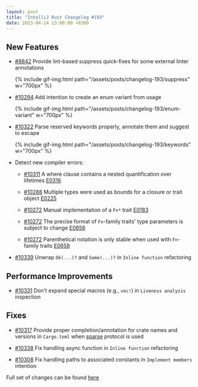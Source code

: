 ```yaml
---
layout: post
title: "IntelliJ Rust Changelog #193"
date: 2023-04-24 13:00:00 +0300
---
```



## New Features

* [#8842] Provide lint-based suppress quick-fixes for some external linter annotations

  {% include gif-img.html path="/assets/posts/changelog-193/suppress" w="700px" %}

* [#10294] Add intention to create an enum variant from usage

  {% include gif-img.html path="/assets/posts/changelog-193/enum-variant" w="700px" %}

* [#10322] Parse reserved keywords properly, annotate them and suggest to escape

  {% include gif-img.html path="/assets/posts/changelog-193/keywords" w="700px" %}

* Detect new compiler errors:

  * [#10311] A where clause contains a nested quantification over lifetimes [E0316]

  * [#10288] Multiple types were used as bounds for a closure or trait object [E0225]

  * [#10272] Manual implementation of a `Fn*` trait [E0183]

  * [#10272] The precise format of `Fn`-family traits' type parameters is subject to change [E0658]

  * [#10272] Parenthetical notation is only stable when used with `Fn`-family traits [E0658]

* [#10339] Unwrap `Ok(...)?` and `Some(...)?` in `Inline function` refactoring


## Performance Improvements

* [#10331] Don't expand special macros (e.g., `vec!`) in `Liveness analysis` inspection

## Fixes

* [#10317] Provide proper completion/annotation for crate names and versions in `Cargo.toml` when [sparse](https://doc.rust-lang.org/cargo/reference/registries.html#registry-protocols) protocol is used

* [#10338] Fix handling async function in `Inline function` refactoring

* [#10308] Fix handling paths to associated constants in `Implement members` intention

Full set of changes can be found [here](https://github.com/intellij-rust/intellij-rust/milestone/102?closed=1)

[E0183]: https://doc.rust-lang.org/error_codes/E0183.html
[E0225]: https://doc.rust-lang.org/error_codes/E0225.html
[E0316]: https://doc.rust-lang.org/error_codes/E0316.html
[E0658]: https://doc.rust-lang.org/error_codes/E0658.html

[#8842]: https://github.com/intellij-rust/intellij-rust/pull/8842
[#10272]: https://github.com/intellij-rust/intellij-rust/pull/10272
[#10288]: https://github.com/intellij-rust/intellij-rust/pull/10288
[#10294]: https://github.com/intellij-rust/intellij-rust/pull/10294
[#10308]: https://github.com/intellij-rust/intellij-rust/pull/10308
[#10311]: https://github.com/intellij-rust/intellij-rust/pull/10311
[#10317]: https://github.com/intellij-rust/intellij-rust/pull/10317
[#10322]: https://github.com/intellij-rust/intellij-rust/pull/10322
[#10331]: https://github.com/intellij-rust/intellij-rust/pull/10331
[#10338]: https://github.com/intellij-rust/intellij-rust/pull/10338
[#10339]: https://github.com/intellij-rust/intellij-rust/pull/10339
